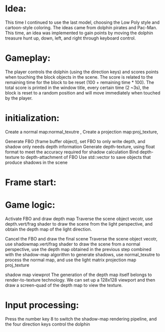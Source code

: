 # Idea:
This time I continued to use the last model, choosing the Low Poly style and cartoon-style coloring. The ideas came from dolphin pirates and Pac-Man. This time, an idea was implemented to gain points by moving the dolphin treasure hunt up, down, left, and right through keyboard control.
# Gameplay:
The player controls the dolphin (using the direction keys) and scores points when touching the block objects in the scene. The score is related to the remaining time for the block to be reset (100 + remaining time * 100). The total score is printed in the window title, every certain time (2 ~3s), the block is reset to a random position and will move immediately when touched by the player.
# initialization:
Create a normal map:normal_texutre ,
Create a projection map:proj_texture,

Generate FBO (frame buffer object), set FBO to only write depth, and shadow only needs depth information
Generate depth-texture, using float format to meet the accuracy required for shadow calculation
Bind depth-texture to depth-attachment of FBO
Use std::vector to save objects that produce shadows in the scene

# Frame start:
# Game logic:

Activate FBO and draw depth map
Traverse the scene object vecotr, use depth.vert/frag shader to draw the scene from the light perspective, and obtain the depth map of the light direction.

Cancel the FBO and draw the final scene
Traverse the scene object vecotr, use shadowmap.vert/frag shader to draw the scene from a normal perspective, use the depth map obtained in the previous step combined with the shadow-map algorithm to generate shadows, use normal_texutre to process the normal map, and use the light matrix projection map proj_texture

shadow map viewprot
The generation of the depth map itself belongs to render-to-texture technology. We can set up a 128x128 viewport and then draw a screen-quad of the depth map to view the texture.

# Input processing:
Press the number key 8 to switch the shadow-map rendering pipeline, and the four direction keys control the dolphin
